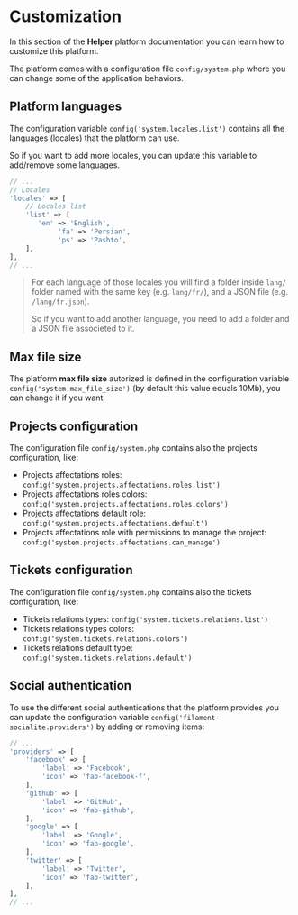 # Customization

In this section of the **Helper** platform documentation you can learn how to customize this platform.

The platform comes with a configuration file `config/system.php` where you can change some of the application behaviors.

## Platform languages

The configuration variable `config('system.locales.list')` contains all the languages (locales) that the platform can use.

So if you want to add more locales, you can update this variable to add/remove some languages.

```php
// ...
// Locales
'locales' => [
    // Locales list
    'list' => [
       'en' => 'English',
            'fa' => 'Persian',
            'ps' => 'Pashto',
    ],
],
// ...
```

> For each language of those locales you will find a folder inside `lang/` folder named with the same key (e.g. `lang/fr/`), and a JSON file (e.g. `/lang/fr.json`).
> 
> So if you want to add another language, you need to add a folder and a JSON file associeted to it.

## Max file size

The platform **max file size** autorized is defined in the configuration variable `config('system.max_file_size')` (by default this value equals 10Mb), you can change it if you want.

## Projects configuration

The configuration file `config/system.php` contains also the projects configuration, like:

- Projects affectations roles: `config('system.projects.affectations.roles.list')`
- Projects affectations roles colors: `config('system.projects.affectations.roles.colors')`
- Projects affectations default role: `config('system.projects.affectations.default')`
- Projects affectations role with permissions to manage the project: `config('system.projects.affectations.can_manage')`

## Tickets configuration

The configuration file `config/system.php` contains also the tickets configuration, like:

- Tickets relations types: `config('system.tickets.relations.list')`
- Tickets relations types colors: `config('system.tickets.relations.colors')`
- Tickets relations default type: `config('system.tickets.relations.default')`

## Social authentication

To use the different social authentications that the platform provides you can update the configuration variable `config('filament-socialite.providers')` by adding or removing items:

```php
// ...
'providers' => [
    'facebook' => [
        'label' => 'Facebook',
        'icon' => 'fab-facebook-f',
    ],
    'github' => [
        'label' => 'GitHub',
        'icon' => 'fab-github',
    ],
    'google' => [
        'label' => 'Google',
        'icon' => 'fab-google',
    ],
    'twitter' => [
        'label' => 'Twitter',
        'icon' => 'fab-twitter',
    ],
],
// ...
```